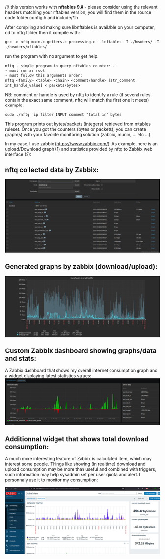 /!\ this version works with **nftables 9.8** - please consider using the relevant headers matching your nftables version, you will find them in the source code folder config.h and include/*.h

After compiling and making sure libnftables is available on your computer, cd to nftq folder then it compile with:
```
gcc -o nftq main.c getters.c processing.c  -lnftables -I ./headers/ -I ./headers/nftables/
```
run the program with no argument to get help.
```
nftq - simple program to query nftables counters - 
- must run as root
- must follow this arguments order:
nftq <family> <table> <chain> <comment/handle> [str_comment | int_handle_value] < packets/bytes>
 ```

NB: comment or handle is used by nftq to identify a rule (if several rules contain the exact same comment, nftq will match the first one it meets)
example:
```
sudo ./nftq  ip filter INPUT comment "total in" bytes
```

This program prints out bytes/packets (integers) retrieved from nftables ruleset.
Once you got the counters (bytes or packets), you can create graph(s) with your favorite monitoring solution (zabbix, munin, ... etc ...).

In my case, I use zabbix (https://www.zabbix.com/). As example, here is an upload/Download graph (1) and statistics provided by nftq to Zabbix web interface (2):

## nftq collected data by Zabbix:
![zabbix-graph](screenshots/zabbix-data-flow.png)

## Generated graphs by zabbix (download/upload):
![zabbix-graph](screenshots/zabbix-1.png)

## Custom Zabbix dashboard showing graphs/data and stats:
A Zabbix dashboard that shows my overall internet consumption graph and a widget displaying latest statistics values:
![zabbix-graph](screenshots/zabbix-dashboard.png)

## Additionnal widget that shows total download consumption:
A much more interesting feature of Zabbix is calculated item, which may interest some people. Things like showing (in realtime) download and upload consumption may be more than useful and combined with triggers, such information may help sysadmin set per user quota and alert. I personnaly use it to monitor my consumption:

![zabbix-graph](screenshots/dashboard2.png)

